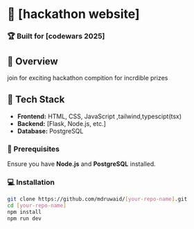 # 🚀 [hackathon website]  

### 🏆 Built for [codewars 2025]  

## 📌 Overview  
join for exciting hackathon compition for incrdible prizes

## 🎨 Tech Stack  
- **Frontend:** HTML, CSS, JavaScript ,tailwind,typescipt(tsx) 
- **Backend:** [Flask, Node.js, etc.]  
- **Database:** PostgreSQL  



### 🔧 Prerequisites  
Ensure you have **Node.js** and **PostgreSQL** installed.  

### 💻 Installation  
```sh
git clone https://github.com/mdruwaid/[your-repo-name].git
cd [your-repo-name]
npm install
npm run dev
